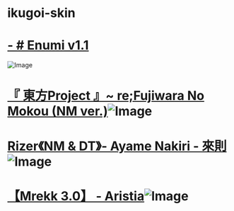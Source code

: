 # ikugoi-skin

# [-          # Enumi v1.1](https://drive.google.com/file/d/1LwpwPTb6Crfd3y7JiXBoL4lBjDi7qlDP/view?usp=sharing)
![Image](https://i.imgur.com/RdoAsRR.jpg)

# [『 東方Project 』~ re;Fujiwara No Mokou (NM ver.)](https://drive.google.com/drive/folders/1f2nQa7Y1_O0xcDoOwpWHv1FlPeh_CQpp)![Image](https://i.imgur.com/7dDC381.jpeg)

# [Rizer《NM & DT》- Ayame Nakiri - 來則](https://www.mediafire.com/file/aty60fptwuld8fl/-%2523-B-_Rizer_%252B-_%25E3%2580%258ANM%25E3%2580%258B.osk/file)![Image](https://i.imgur.com/HIDGpPu.png)

#  [【Mrekk 3.0】 - Aristia](https://drive.google.com/file/d/1ssj_aBMx4cqZLjUaX62QIVdXcTpbKQWv/view?usp=sharing)![Image](https://i.imgur.com/zmtyrwh.png)
